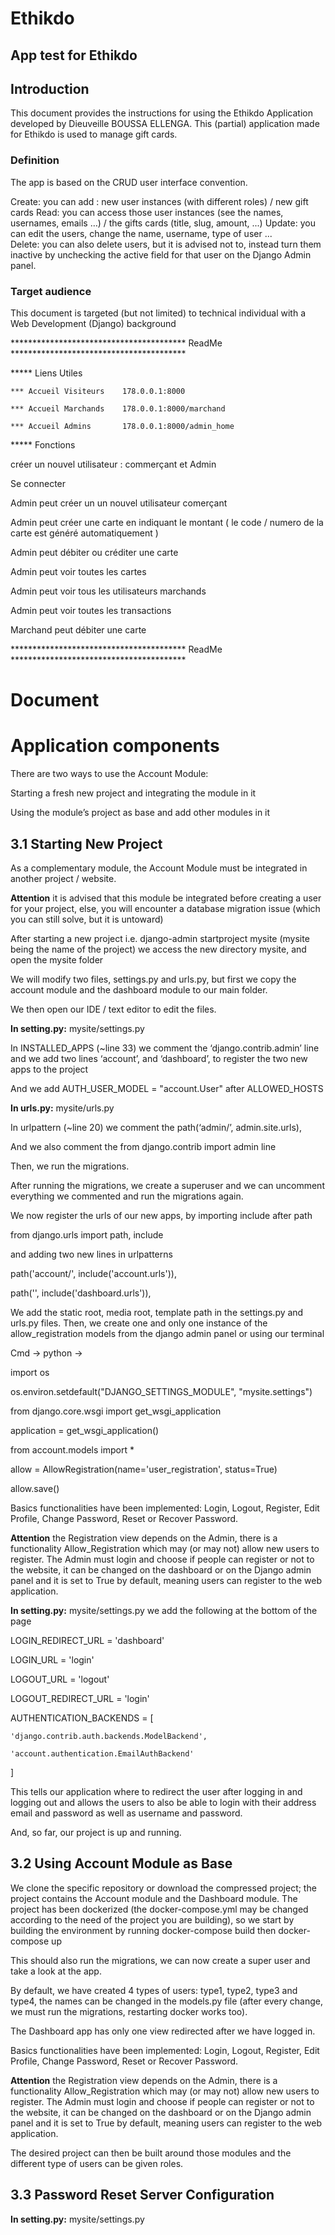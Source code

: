 # Ethikdo #


## App test for Ethikdo ## 


## Introduction ##
This document provides the instructions for using the Ethikdo Application developed by Dieuveille BOUSSA ELLENGA. 
This (partial) application made for Ethikdo is used to manage gift cards. 


### Definition ###

The app is based on the CRUD user interface convention.  

Create: you can add : new user instances (with different roles) /   new gift cards 
Read: you can access those user instances (see the names, usernames, emails …) / the gifts cards (title, slug, amount, ...) 
Update: you can edit the users, change the name, username, type of user ...  
Delete: you can also delete users, but it is advised not to, instead turn them inactive by unchecking the active field for that user on the Django Admin panel. 


### Target audience ###

This document is targeted (but not limited) to technical individual with a Web Development (Django) background 


**************************************** ReadMe ****************************************

***** Liens Utiles

	*** Accueil Visiteurs    178.0.0.1:8000

	*** Accueil Marchands    178.0.0.1:8000/marchand

	*** Accueil Admins       178.0.0.1:8000/admin_home


***** Fonctions

créer un nouvel utilisateur : commerçant et Admin

Se connecter
 

Admin peut créer un un nouvel utilisateur comerçant

Admin peut créer une carte en indiquant le montant ( le code / numero de la carte est généré automatiquement )

Admin peut débiter ou créditer une carte

Admin peut voir toutes les cartes

Admin peut voir tous les utilisateurs marchands

Admin peut voir toutes les transactions 


Marchand peut débiter une carte



**************************************** ReadMe ****************************************

 



# Document #




 



# Application components #
There are two ways to use the Account Module:  

Starting a fresh new project and integrating the module in it    

Using the module’s project as base and add other modules in it   


## 3.1 Starting New Project ##   

As a complementary module, the Account Module must be integrated in another project / website. 

**Attention** it is advised that this module be integrated before creating a user for your project, else, you will encounter a database migration issue (which you can still solve, but it is untoward)  

After starting a new project i.e. django-admin startproject mysite (mysite being the name of the project) we access the new directory mysite, and open the mysite folder  

We will modify two files, settings.py and urls.py, but first we copy the account module and the dashboard module to our main folder. 

We then open our IDE / text editor to edit the files. 


**In setting.py:**  mysite/settings.py  

In INSTALLED_APPS (~line 33) we comment the ‘django.contrib.admin’ line and we add two lines ‘account’, and ‘dashboard’, to register the two new apps to the project 

  And we add AUTH_USER_MODEL = "account.User" after ALLOWED_HOSTS


**In urls.py:**  mysite/urls.py 

In urlpattern (~line 20) we comment the path(‘admin/’, admin.site.urls),  

And we also comment the from django.contrib import admin line  

Then, we run the migrations. 

After running the migrations, we create a superuser and we can uncomment everything we commented and run the migrations again.  

We now register the urls of our new apps, by importing include after path  

from django.urls import path, include  

and adding two new lines in urlpatterns   

path('account/', include('account.urls')), 

path('', include('dashboard.urls')), 


We add the static root, media root, template path in the settings.py and urls.py files. 
Then, we create one and only one instance of the allow_registration models from the django admin panel or using our terminal 


Cmd -> python ->  

import os 

os.environ.setdefault("DJANGO_SETTINGS_MODULE", "mysite.settings")  

from django.core.wsgi import get_wsgi_application 

application = get_wsgi_application() 

from account.models import *   

allow = AllowRegistration(name='user_registration', status=True)   

allow.save() 


Basics functionalities have been implemented: Login, Logout, Register, Edit Profile, Change Password, Reset or Recover Password. 

**Attention** the Registration view depends on the Admin, there is a functionality Allow_Registration which may (or may not) allow new users to register. 
The Admin must login and choose if people can register or not to the website, it can be changed on the dashboard or on the Django admin panel and it is set to True by default, meaning users can register to the web application.  


**In setting.py:** mysite/settings.py we add the following at the bottom of the page 

LOGIN_REDIRECT_URL = 'dashboard' 

LOGIN_URL = 'login' 

LOGOUT_URL = 'logout' 

LOGOUT_REDIRECT_URL = 'login' 

AUTHENTICATION_BACKENDS = [ 

    'django.contrib.auth.backends.ModelBackend', 

    'account.authentication.EmailAuthBackend' 

] 

This tells our application where to redirect the user after logging in and logging out and allows the users to also be able to login with their address email and password as well as username and password.  

And, so far, our project is up and running.  


## 3.2 Using Account Module as Base ## 

We clone the specific repository or download the compressed project; the project contains the Account module and the Dashboard module. 
The project has been dockerized (the docker-compose.yml may be changed according to the need of the project you are building), so we start by building the environment by running docker-compose build then docker-compose up  

This should also run the migrations, we can now create a super user and take a look at the app.  

By default, we have created 4 types of users: type1, type2, type3 and type4, the names can be changed in the models.py file (after every change, we must run the migrations, restarting docker works too).  

The Dashboard app has only one view redirected after we have logged in.

Basics functionalities have been implemented: Login, Logout, Register, Edit Profile, Change Password, Reset or Recover Password. 

**Attention** the Registration view depends on the Admin, there is a functionality Allow_Registration which may (or may not) allow new users to register. 
The Admin must login and choose if people can register or not to the website, it can be changed on the dashboard or on the Django admin panel and it is set to True by default, meaning users can register to the web application.  

The desired project can then be built around those modules and the different type of users can be given roles.



## 3.3 Password Reset Server Configuration ## 

**In setting.py:** mysite/settings.py  




